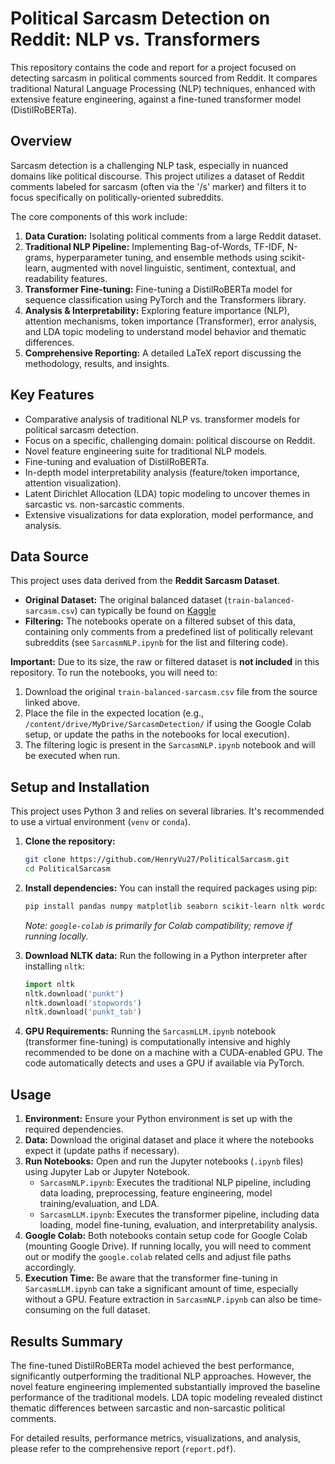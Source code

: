 # Political Sarcasm Detection on Reddit: NLP vs. Transformers

This repository contains the code and report for a project focused on detecting sarcasm in political comments sourced from Reddit. It compares traditional Natural Language Processing (NLP) techniques, enhanced with extensive feature engineering, against a fine-tuned transformer model (DistilRoBERTa).

## Overview

Sarcasm detection is a challenging NLP task, especially in nuanced domains like political discourse. This project utilizes a dataset of Reddit comments labeled for sarcasm (often via the '/s' marker) and filters it to focus specifically on politically-oriented subreddits.

The core components of this work include:
1.  **Data Curation:** Isolating political comments from a large Reddit dataset.
2.  **Traditional NLP Pipeline:** Implementing Bag-of-Words, TF-IDF, N-grams, hyperparameter tuning, and ensemble methods using scikit-learn, augmented with novel linguistic, sentiment, contextual, and readability features.
3.  **Transformer Fine-tuning:** Fine-tuning a DistilRoBERTa model for sequence classification using PyTorch and the Transformers library.
4.  **Analysis & Interpretability:** Exploring feature importance (NLP), attention mechanisms, token importance (Transformer), error analysis, and LDA topic modeling to understand model behavior and thematic differences.
5.  **Comprehensive Reporting:** A detailed LaTeX report discussing the methodology, results, and insights.

## Key Features

*   Comparative analysis of traditional NLP vs. transformer models for political sarcasm detection.
*   Focus on a specific, challenging domain: political discourse on Reddit.
*   Novel feature engineering suite for traditional NLP models.
*   Fine-tuning and evaluation of DistilRoBERTa.
*   In-depth model interpretability analysis (feature/token importance, attention visualization).
*   Latent Dirichlet Allocation (LDA) topic modeling to uncover themes in sarcastic vs. non-sarcastic comments.
*   Extensive visualizations for data exploration, model performance, and analysis.
## Data Source

This project uses data derived from the **Reddit Sarcasm Dataset**.

*   **Original Dataset:** The original balanced dataset (`train-balanced-sarcasm.csv`) can typically be found on [Kaggle](https://www.kaggle.com/datasets/danofer/sarcasm)
*   **Filtering:** The notebooks operate on a filtered subset of this data, containing only comments from a predefined list of politically relevant subreddits (see `SarcasmNLP.ipynb` for the list and filtering code).

**Important:** Due to its size, the raw or filtered dataset is **not included** in this repository. To run the notebooks, you will need to:
1.  Download the original `train-balanced-sarcasm.csv` file from the source linked above.
2.  Place the file in the expected location (e.g., `/content/drive/MyDrive/SarcasmDetection/` if using the Google Colab setup, or update the paths in the notebooks for local execution).
3.  The filtering logic is present in the `SarcasmNLP.ipynb` notebook and will be executed when run.

## Setup and Installation

This project uses Python 3 and relies on several libraries. It's recommended to use a virtual environment (`venv` or `conda`).

1.  **Clone the repository:**
    ```bash
    git clone https://github.com/HenryVu27/PoliticalSarcasm.git
    cd PoliticalSarcasm
    ```

2.  **Install dependencies:**
    You can install the required packages using pip:
    ```bash
    pip install pandas numpy matplotlib seaborn scikit-learn nltk wordcloud torch torchvision torchaudio transformers plotly jupyterlab ipywidgets google-colab
    ```
    *Note: `google-colab` is primarily for Colab compatibility; remove if running locally.*

3.  **Download NLTK data:**
    Run the following in a Python interpreter after installing `nltk`:
    ```python
    import nltk
    nltk.download('punkt')
    nltk.download('stopwords')
    nltk.download('punkt_tab')
    ```

4.  **GPU Requirements:** Running the `SarcasmLLM.ipynb` notebook (transformer fine-tuning) is computationally intensive and highly recommended to be done on a machine with a CUDA-enabled GPU. The code automatically detects and uses a GPU if available via PyTorch.

## Usage

1.  **Environment:** Ensure your Python environment is set up with the required dependencies.
2.  **Data:** Download the original dataset and place it where the notebooks expect it (update paths if necessary).
3.  **Run Notebooks:** Open and run the Jupyter notebooks (`.ipynb` files) using Jupyter Lab or Jupyter Notebook.
    *   `SarcasmNLP.ipynb`: Executes the traditional NLP pipeline, including data loading, preprocessing, feature engineering, model training/evaluation, and LDA.
    *   `SarcasmLLM.ipynb`: Executes the transformer pipeline, including data loading, model fine-tuning, evaluation, and interpretability analysis.
4.  **Google Colab:** Both notebooks contain setup code for Google Colab (mounting Google Drive). If running locally, you will need to comment out or modify the `google.colab` related cells and adjust file paths accordingly.
5.  **Execution Time:** Be aware that the transformer fine-tuning in `SarcasmLLM.ipynb` can take a significant amount of time, especially without a GPU. Feature extraction in `SarcasmNLP.ipynb` can also be time-consuming on the full dataset.

## Results Summary

The fine-tuned DistilRoBERTa model achieved the best performance, significantly outperforming the traditional NLP approaches. However, the novel feature engineering implemented substantially improved the baseline performance of the traditional models. LDA topic modeling revealed distinct thematic differences between sarcastic and non-sarcastic political comments.

For detailed results, performance metrics, visualizations, and analysis, please refer to the comprehensive report (`report.pdf`).
